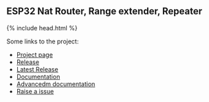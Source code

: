 ## ESP32 Nat Router, Range extender, Repeater

{% include head.html %}

Some links to the project:


- [Project page](https://github.com/dchristl/esp32_nat_router_extended)
- [Release](https://github.com/dchristl/esp32_nat_router_extended/releases)
- [Latest Release](https://github.com/dchristl/esp32_nat_router_extended/releases/latest)
- [Documentation](https://github.com/dchristl/esp32_nat_router_extended)
- [Advancedm documentation](https://github.com/dchristl/esp32_nat_router_extended/blob/master/docs/advanced.md)
- [Raise a issue](https://github.com/dchristl/esp32_nat_router_extended/issues)
